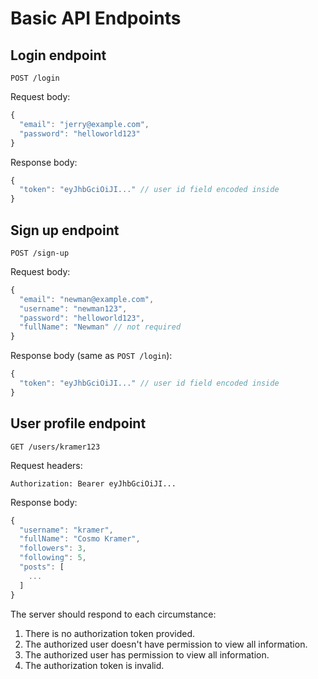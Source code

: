 # Basic API Endpoints

## Login endpoint

`POST /login`

Request body:

```javascript
{
  "email": "jerry@example.com",
  "password": "helloworld123"
}
```

Response body:

```javascript
{
  "token": "eyJhbGciOiJI..." // user id field encoded inside
}
```

## Sign up endpoint

`POST /sign-up`

Request body:

```javascript
{
  "email": "newman@example.com",
  "username": "newman123",
  "password": "helloworld123",
  "fullName": "Newman" // not required
}
```

Response body (same as `POST /login`):

```javascript
{
  "token": "eyJhbGciOiJI..." // user id field encoded inside
}
```

## User profile endpoint

`GET /users/kramer123`

Request headers:

```
Authorization: Bearer eyJhbGciOiJI...
```

Response body:

```javascript
{
  "username": "kramer",
  "fullName": "Cosmo Kramer",
  "followers": 3,
  "following": 5,
  "posts": [
    ...
  ]
}
```

The server should respond to each circumstance:

1. There is no authorization token provided.
2. The authorized user doesn't have permission to view all information.
3. The authorized user has permission to view all information.
4. The authorization token is invalid.
